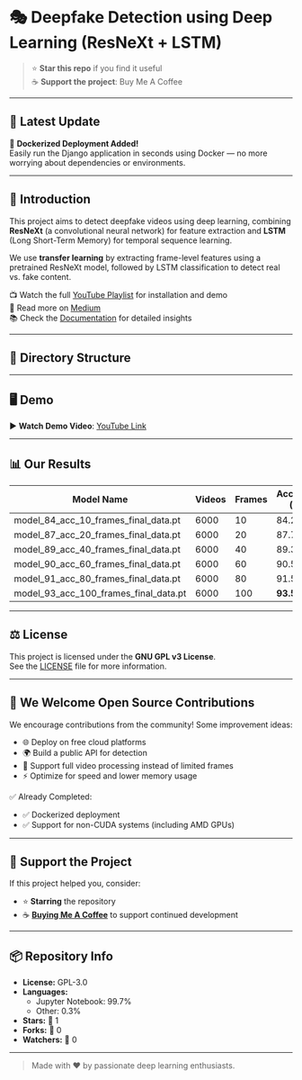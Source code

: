 # 🎭 Deepfake Detection using Deep Learning (ResNeXt + LSTM)

> ⭐ **Star this repo** if you find it useful  
> ☕ **Support the project**: Buy Me A Coffee

---

## 🚀 Latest Update

🎉 **Dockerized Deployment Added!**  
Easily run the Django application in seconds using Docker — no more worrying about dependencies or environments.

---

## 📘 Introduction

This project aims to detect deepfake videos using deep learning, combining **ResNeXt** (a convolutional neural network) for feature extraction and **LSTM** (Long Short-Term Memory) for temporal sequence learning.

We use **transfer learning** by extracting frame-level features using a pretrained ResNeXt model, followed by LSTM classification to detect real vs. fake content.

📺 Watch the full [YouTube Playlist](#) for installation and demo  
📝 Read more on [Medium](#)  
📚 Check the [Documentation](#) for detailed insights

---

## 📁 Directory Structure


---

## 🖥️ Demo

▶️ **Watch Demo Video**: [YouTube Link](#)

---

## 📊 Our Results

| Model Name                             | Videos | Frames | Accuracy (%) |
|---------------------------------------|--------|--------|---------------|
| model_84_acc_10_frames_final_data.pt  | 6000   | 10     | 84.21         |
| model_87_acc_20_frames_final_data.pt  | 6000   | 20     | 87.79         |
| model_89_acc_40_frames_final_data.pt  | 6000   | 40     | 89.35         |
| model_90_acc_60_frames_final_data.pt  | 6000   | 60     | 90.59         |
| model_91_acc_80_frames_final_data.pt  | 6000   | 80     | 91.50         |
| model_93_acc_100_frames_final_data.pt | 6000   | 100    | **93.59**     |

---

## ⚖️ License

This project is licensed under the **GNU GPL v3 License**.  
See the [LICENSE](./LICENSE) file for more information.

---

## 🤝 We Welcome Open Source Contributions

We encourage contributions from the community! Some improvement ideas:
- 🌐 Deploy on free cloud platforms
- 🌍 Build a public API for detection
- 🎥 Support full video processing instead of limited frames
- ⚡ Optimize for speed and lower memory usage

✅ Already Completed:
- ✅ Dockerized deployment  
- ✅ Support for non-CUDA systems (including AMD GPUs)

---

## 🙌 Support the Project

If this project helped you, consider:
- ⭐ **Starring** the repository  
- ☕ **[Buying Me A Coffee](#)** to support continued development

---

## 📦 Repository Info

- **License:** GPL-3.0  
- **Languages:**  
  - Jupyter Notebook: 99.7%  
  - Other: 0.3%  
- **Stars:** 🌟 1  
- **Forks:** 🍴 0  
- **Watchers:** 👀 0

---

> Made with ❤️ by passionate deep learning enthusiasts.
